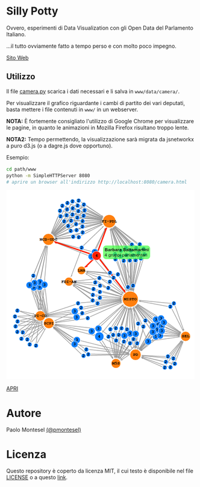 # Silly Potty

Ovvero, esperimenti di Data Visualization con gli Open Data del Parlamento Italiano.

...il tutto ovviamente fatto a tempo perso e con molto poco impegno.

[Sito Web](http://kenoph.github.io/silly-potty)

## Utilizzo

Il file [camera.py](camera.py) scarica i dati necessari e li salva in `www/data/camera/`.

Per visualizzare il grafico riguardante i cambi di partito dei vari deputati,
basta mettere i file contenuti in `www/` in un webserver.

**NOTA:** È fortemente consigliato l'utilizzo di Google Chrome per visualizzare le pagine,
          in quanto le animazioni in Mozilla Firefox risultano troppo lente.
          
**NOTA2:** Tempo permettendo, la visualizzazione sarà migrata da jsnetworkx a puro d3.js
           (o a dagre.js dove opportuno).

Esempio:
```sh
cd path/www
python -m SimpleHTTPServer 8080
# aprire un browser all'indirizzo http://localhost:8080/camera.html
```

![Camera](img/camera.png)

[APRI](http://kenoph.github.io/silly-potty/www/camera.html)

# Autore

Paolo Montesel [(@pmontesel)](https://twitter.com/pmontesel)

# Licenza

Questo repository è coperto da licenza MIT, il cui testo è disponibile nel file [LICENSE](LICENSE)
o a questo [link](https://opensource.org/licenses/MIT).
